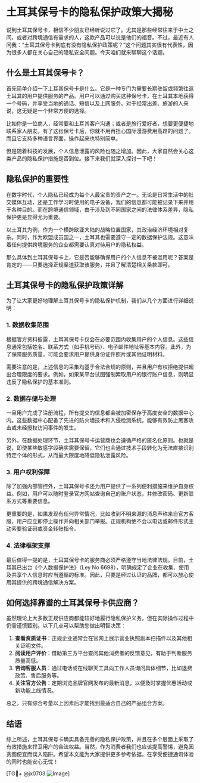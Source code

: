 # 土耳其保号卡的隐私保护政策大揭秘

说到土耳其保号卡，相信不少朋友已经听说过它了。尤其是那些经常往来于中土之间，或者对跨境通信有需求的人，这款产品可以说是他们的福音。不过，最近有人问我：“土耳其保号卡到底有没有隐私保护政策呢？”这个问题其实很有代表性，因为很多人都在关心自己的隐私安全问题。今天咱们就来聊聊这个话题。

## 什么是土耳其保号卡？

首先简单介绍一下土耳其保号卡是什么。它是一种专门为需要长期驻留或频繁往返土耳其的用户提供服务的产品。用户可以通过购买这种保号卡，在土耳其本地获得一个号码，并享受当地的通话、短信以及上网服务。对于经常出差、旅游的人来说，这无疑是一个非常方便的选择。

比如你是一位商人，经常要和土耳其客户沟通；或者是旅行爱好者，想要更便捷地联系家人朋友。有了这张保号卡后，你就不用再担心国际漫游费用高昂的问题了。而且它支持多种语言界面，操作起来也特别简单。

但是随着科技的发展，个人信息泄露的风险也随之增加。因此，大家自然会关心这类产品的隐私保护措施是否到位。接下来我们就深入探讨一下吧！

## 隐私保护的重要性

在数字时代，个人隐私已经成为每个人最宝贵的资产之一。无论是日常生活中的社交媒体互动，还是工作学习时使用的电子设备，我们的信息都可能被记录下来并用于各种目的。而在跨境通信领域，由于涉及到不同国家之间的法律体系差异，隐私保护更是显得尤为重要。

以土耳其为例，作为一个横跨欧亚大陆的战略位置国家，其政治经济环境相对复杂。同时，作为欧盟成员国之一，土耳其也需要遵守一定的数据保护法规。这意味着任何提供跨境服务的企业都需要认真对待用户的隐私权益。

那么具体到土耳其保号卡上，它是否能够确保用户的个人信息不被滥用呢？答案是肯定的——只要选择正规渠道获取该服务，并且了解清楚相关条款即可。

## 土耳其保号卡的隐私保护政策详解

为了让大家更好地理解土耳其保号卡的隐私保护机制，我们从几个方面进行详细说明：

### 1. 数据收集范围

根据官方资料披露，土耳其保号卡仅会在必要范围内收集用户的个人信息。这些信息通常包括姓名、联系方式（如手机号码）、电子邮件地址等基本内容。此外，为了保障服务质量，可能会要求用户提供身份证件照片或其他证明材料。

需要注意的是，上述信息的采集均基于合法合规的原则，并且用户有权拒绝提供超出合理限度的要求。例如，如果某平台试图强制索取用户的银行账户信息，则明显违反了隐私保护的基本准则。

### 2. 数据存储与处理

一旦用户完成了注册流程，所有提交的信息都会被加密保存于高度安全的数据中心内。这些数据中心配备了先进的防火墙技术和入侵检测系统，能够有效防止黑客攻击或未经授权访问事件的发生。

另外，在数据处理环节，土耳其保号卡运营商也会遵循严格的匿名化原则。也就是说，即使某些敏感字段确实需要保留，它们也会通过技术手段转化为无法直接识别特定个体的形式，从而最大限度地降低隐私泄露风险。

### 3. 用户权利保障

除了加强内部管控外，土耳其保号卡还为用户提供了一系列便利措施来维护自身权益。例如，用户可以随时登录官方网站查询自己的账户状态，并修改密码、更新联系方式等重要信息。

更重要的是，如果发现有任何异常情况，比如收到不明来源的消息声称来自官方客服，用户应立即停止操作并向相关部门举报。正规机构绝不会以电话或邮件形式主动索要验证码或资金转账指令。

### 4. 法律框架支撑

最后值得一提的是，土耳其保号卡的服务商必须严格遵守当地法律法规。目前，土耳其已出台《个人数据保护法》（Ley No 6698），明确规定了企业在收集、使用及共享个人信息时应当遵循的标准。因此，只要是经过认证的品牌，都可以放心使用其提供的跨境通信解决方案。

## 如何选择靠谱的土耳其保号卡供应商？

虽然理论上大多数正规供应商都能较好地履行隐私保护义务，但在实际操作过程中仍需谨慎甄别。以下几点可以帮助您做出明智决策：

1. **查看资质证书**：正规企业通常会在官网上展示营业执照副本扫描件以及其他相关证明文件。
2. **阅读用户评价**：借助第三方平台查阅其他消费者的反馈意见，有助于判断服务质量高低。
3. **咨询客服人员**：通过电话或在线聊天工具向工作人员询问具体细节，比如退费政策、售后服务等。
4. **关注官方公告**：定期浏览品牌官网发布的最新消息，以便及时掌握优惠活动或新功能上线情况。

总之，只有综合考量以上因素后才能找到最适合自己的产品组合方案。

## 结语

综上所述，土耳其保号卡确实具备完善的隐私保护政策，并且在多个层面上采取了有效措施来捍卫用户的合法权益。当然，作为消费者我们也应该提高警惕，避免因贪图便宜而误入陷阱。希望本文能为大家提供更多参考依据，在享受便捷通讯体验的同时也能安心无忧！

[TG💪+ @jx0703 ![Image](https://github.com/user-attachments/assets/dbca1d08-cadb-493c-b0ec-ad6f7a83f270)]